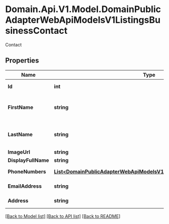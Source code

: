 # Domain.Api.V1.Model.DomainPublicAdapterWebApiModelsV1ListingsBusinessContact
Contact
## Properties

Name | Type | Description | Notes
------------ | ------------- | ------------- | -------------
**Id** | **int** | Agent identifier | [optional] 
**FirstName** | **string** | First name. Not available in CRE | [optional] 
**LastName** | **string** | Last name. Not available in CRE | [optional] 
**ImageUrl** | **string** | Image URL | [optional] 
**DisplayFullName** | **string** | Full name | [optional] 
**PhoneNumbers** | [**List&lt;DomainPublicAdapterWebApiModelsV1ListingsBusinessPhoneNumber&gt;**](DomainPublicAdapterWebApiModelsV1ListingsBusinessPhoneNumber.md) | Phone numbers | [optional] 
**EmailAddress** | **string** | E-mail address | [optional] 
**Address** | **string** | Full address | [optional] 

[[Back to Model list]](../README.md#documentation-for-models) [[Back to API list]](../README.md#documentation-for-api-endpoints) [[Back to README]](../README.md)

